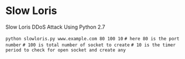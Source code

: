 # Slow Loris
Slow Loris DDoS Attack
Using Python 2.7

`python slowloris.py www.example.com 80 100 10`
`# here 80 is the port number`
`# 100 is total number of socket to create`
`# 10 is the timer period to check for open socket and create any`
